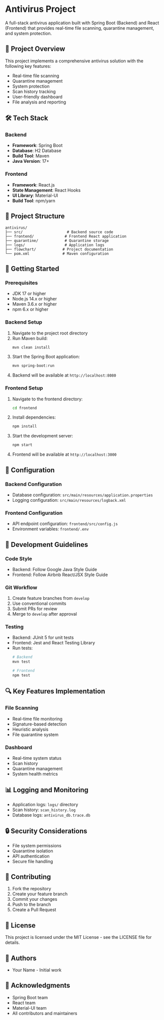 # Antivirus Project

A full-stack antivirus application built with Spring Boot (Backend) and React (Frontend) that provides real-time file scanning, quarantine management, and system protection.

## 🚀 Project Overview

This project implements a comprehensive antivirus solution with the following key features:
- Real-time file scanning
- Quarantine management
- System protection
- Scan history tracking
- User-friendly dashboard
- File analysis and reporting

## 🛠️ Tech Stack

### Backend
- **Framework**: Spring Boot
- **Database**: H2 Database
- **Build Tool**: Maven
- **Java Version**: 17+

### Frontend
- **Framework**: React.js
- **State Management**: React Hooks
- **UI Library**: Material-UI
- **Build Tool**: npm/yarn

## 📁 Project Structure

```
antivirus/
├── src/                    # Backend source code
├── frontend/              # Frontend React application
├── quarantine/            # Quarantine storage
├── logs/                  # Application logs
├── flowchart/            # Project documentation
└── pom.xml               # Maven configuration
```

## 🚀 Getting Started

### Prerequisites
- JDK 17 or higher
- Node.js 14.x or higher
- Maven 3.6.x or higher
- npm 6.x or higher

### Backend Setup
1. Navigate to the project root directory
2. Run Maven build:
   ```bash
   mvn clean install
   ```
3. Start the Spring Boot application:
   ```bash
   mvn spring-boot:run
   ```
4. Backend will be available at `http://localhost:8080`

### Frontend Setup
1. Navigate to the frontend directory:
   ```bash
   cd frontend
   ```
2. Install dependencies:
   ```bash
   npm install
   ```
3. Start the development server:
   ```bash
   npm start
   ```
4. Frontend will be available at `http://localhost:3000`

## 🔧 Configuration

### Backend Configuration
- Database configuration: `src/main/resources/application.properties`
- Logging configuration: `src/main/resources/logback.xml`

### Frontend Configuration
- API endpoint configuration: `frontend/src/config.js`
- Environment variables: `frontend/.env`

## 📝 Development Guidelines

### Code Style
- Backend: Follow Google Java Style Guide
- Frontend: Follow Airbnb React/JSX Style Guide

### Git Workflow
1. Create feature branches from `develop`
2. Use conventional commits
3. Submit PRs for review
4. Merge to `develop` after approval

### Testing
- Backend: JUnit 5 for unit tests
- Frontend: Jest and React Testing Library
- Run tests:
  ```bash
  # Backend
  mvn test
  
  # Frontend
  npm test
  ```

## 🔍 Key Features Implementation

### File Scanning
- Real-time file monitoring
- Signature-based detection
- Heuristic analysis
- File quarantine system

### Dashboard
- Real-time system status
- Scan history
- Quarantine management
- System health metrics

## 📊 Logging and Monitoring

- Application logs: `logs/` directory
- Scan history: `scan_history.log`
- Database logs: `antivirus_db.trace.db`

## 🔒 Security Considerations

- File system permissions
- Quarantine isolation
- API authentication
- Secure file handling

## 🤝 Contributing

1. Fork the repository
2. Create your feature branch
3. Commit your changes
4. Push to the branch
5. Create a Pull Request

## 📄 License

This project is licensed under the MIT License - see the LICENSE file for details.

## 👥 Authors

- Your Name - Initial work

## 🙏 Acknowledgments

- Spring Boot team
- React team
- Material-UI team
- All contributors and maintainers 
